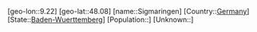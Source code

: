 ﻿---
location: [48.08,9.22]
type: City
tags:
- geo/City


SpocWebEntityId: 34264
isDeleted: false
confidential: public

---
[geo-lon::9.22]
[geo-lat::48.08]
[name::Sigmaringen]
[Country::[Germany](geo/Continent/Europe/Germany.md)]
[State::[Baden-Wuerttemberg](geo/Continent/Europe/Germany/Baden-Wuerttemberg.md)]
[Population::]
[Unknown::]


